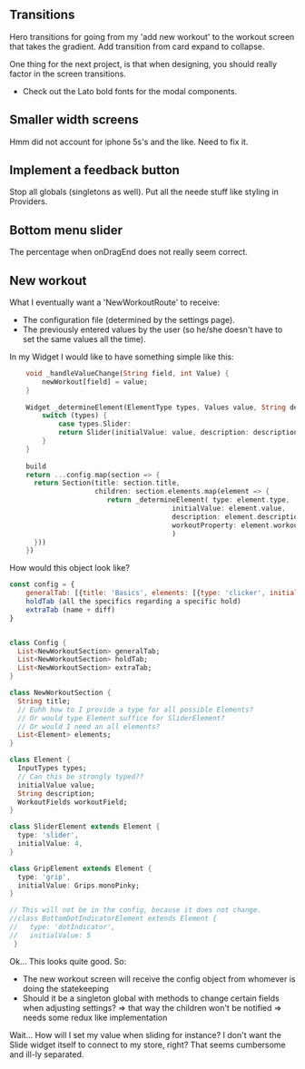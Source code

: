  ## Transitions

Hero transitions for going from my 'add new workout' to the workout screen that takes the gradient.
Add transition from card expand to collapse.

One thing for the next project, is that when designing, you should really factor in the screen transitions.

- Check out the Lato bold fonts for the modal components.

## Smaller width screens

Hmm did not account for iphone 5s's and the like.
Need to fix it.

## Implement a feedback button

Stop all globals (singletons as well). Put all the neede stuff like styling in Providers.

## Bottom menu slider
The percentage when onDragEnd does not really seem correct.

## New workout

What I eventually want a 'NewWorkoutRoute' to receive:

- The configuration file (determined by the settings page).
- The previously entered values by the user (so he/she doesn't have to set the same values all the time).


In my Widget I would like to have something simple like this:

```Dart
    void _handleValueChange(String field, int Value) {
        newWorkout[field] = value;
    }
    
    Widget _determineElement(ElementType types, Values value, String description) {
        switch (types) {
            case types.Slider:
            return Slider(initialValue: value, description: description, handleValueChange: _handleValueChange)
        }
    }
    
    build
    return ...config.map(section => {
      return Section(title: section.title, 
                     children: section.elements.map(element => {
                        return _determineElement( type: element.type, 
                                        initialValue: element.value, 
                                        description: element.description,
                                        workoutProperty: element.workoutProperty
                                        )
      }))
    })
```


How would this object look like?

```Javascript
const config = {
    generalTab: [{title: 'Basics', elements: [{type: 'clicker', initialValue: 3}]}, {title: Timers, elements: []}]
    holdTab (all the specifics regarding a specific hold)
    extraTab (name + diff)
}
```


```Dart

class Config {
  List<NewWorkoutSection> generalTab;
  List<NewWorkoutSection> holdTab;
  List<NewWorkoutSection> extraTab;
}

class NewWorkoutSection {
  String title;
  // Euhh how to I provide a type for all possible Elements?
  // Or would type Element suffice for SliderElement?
  // Or would I need an all elements?
  List<Element> elements;
}

class Element {
  InputTypes types;
  // Can this be strongly typed??
  initialValue value;
  String description;
  WorkoutFields workoutField;
}

class SliderElement extends Element {
  type: 'slider',
  initialValue: 4,
}

class GripElement extends Element {
  type: 'grip',
  initialValue: Grips.monoPinky;
}

// This will not be in the config, because it does not change.
//class BottomDotIndicatorElement extends Element {
//   type: 'dotIndicator',
//   initialValue: 5
 }
```


Ok... This looks quite good.
So:

- The new workout screen will receive the config object from whomever is doing the statekeeping
- Should it be a singleton global with methods to change certain fields when adjusting settings?
    => that way the children won't be notified
    => needs some redux like implementation
    
    
 Wait...
 How will I set my value when sliding for instance? 
 I don't want the Slide widget itself to connect to my store, right?
 That seems cumbersome and ill-ly separated.


